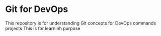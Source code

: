 # Git for DevOps


This repository is for understanding Git concepts for DevOps 
commands 
projects
This is for learninh purpose
